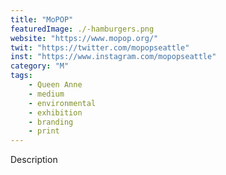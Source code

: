 ```yaml
---
title: "MoPOP"
featuredImage: ./-hamburgers.png
website: "https://www.mopop.org/"
twit: "https://twitter.com/mopopseattle"
inst: "https://www.instagram.com/mopopseattle"
category: "M"
tags:
    - Queen Anne
    - medium
    - environmental
    - exhibition
    - branding
    - print
---
```


Description
